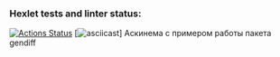 ### Hexlet tests and linter status:
[![Actions Status](https://github.com/JuliaMezenova/python-project-50/workflows/hexlet-check/badge.svg)](https://github.com/JuliaMezenova/python-project-50/actions)
[![asciicast](https://asciinema.org/a/G8I1wtqf6kUkg11D3Gt98n7sQ.svg)] Аскинема с примером работы пакета gendiff
